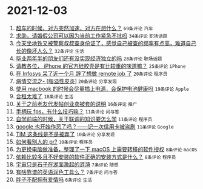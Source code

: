 # 2021-12-03

1. [超车的时候，对方突然加速，对方在想什么？](https://www.v2ex.com/t/819689) `69条评论` `汽车`
1. [求助，请婚假公司可以因为当前工作紧急不批吗](https://www.v2ex.com/t/819693) `34条评论` `职场话题`
1. [今天坐地铁又被警察叔叔查身份证了，感觉自己被查的频率有点高，难道自己长的像坏人么？](https://www.v2ex.com/t/819708) `32条评论` `生活`
1. [毕业两年半的朋友们还有没实现经济独立的吗](https://www.v2ex.com/t/819698) `28条评论` `职场话题`
1. [请教各位， iPhone 的官方硅胶壳是有比较重的味道嘛？](https://www.v2ex.com/t/819694) `25条评论` `iPhone`
1. [在 Infosys 呆了近一个月 辞了想做 remote job 了](https://www.v2ex.com/t/819690) `20条评论` `程序员`
1. [病情交流之- [脂溢性皮炎]](https://www.v2ex.com/t/819715) `20条评论` `分享发现`
1. [使用 macbook 的时候会尽量插上电源，会保护电池健康吗](https://www.v2ex.com/t/819704) `19条评论` `Apple`
1. [合租太难了](https://www.v2ex.com/t/819707) `18条评论` `生活`
1. [关于之前老友代发帖创业卖被套的说明](https://www.v2ex.com/t/819696) `16条评论` `推广`
1. [手柄玩 fps，有什么技巧嘛？](https://www.v2ex.com/t/819723) `11条评论` `问与答`
1. [自学前端的时候，关于联调的知识要怎么学](https://www.v2ex.com/t/819718) `11条评论` `程序员`
1. [google 也开始作恶了吗？——记一次信用卡被盗刷](https://www.v2ex.com/t/819684) `11条评论` `Google`
1. [TIM 这条线是不是被弃了](https://www.v2ex.com/t/819705) `10条评论` `分享发现`
1. [如何看别人的 pr?](https://www.v2ex.com/t/819688) `10条评论` `程序员`
1. [为更换电脑做准备，整理了一下 macOS 上需要转移的软件授权](https://www.v2ex.com/t/819713) `8条评论` `macOS`
1. [依赖比较多且不好安装的软件正确的安装方式是什么？](https://www.v2ex.com/t/819710) `8条评论` `程序员`
1. [宇宙只是石子在湖面激起的涟漪](https://www.v2ex.com/t/819716) `7条评论` `随想`
1. [有啥靠谱的英语润色工具么？](https://www.v2ex.com/t/819695) `7条评论` `问与答`
1. [胖子不配拥有爱情吗](https://www.v2ex.com/t/819732) `6条评论` `生活`
